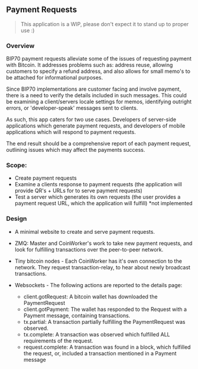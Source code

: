 ## Payment Requests

> This application is a WIP, please don't expect it to stand up to proper use :)

### Overview
BIP70 payment requests alleviate some of the issues of requesting payment with Bitcoin. It addresses problems such as: address reuse, allowing customers to specify a refund address, and also allows for small memo's to be attached for informational purposes. 

Since BIP70 implementations are customer facing and involve payment, there is a need to verify the details included in such messages. This could be examining a client/servers locale settings for memos, identifying outright errors, or 'developer-speak' messages sent to clients. 

As such, this app caters for two use cases. Developers of server-side applications which generate payment requests, and developers of mobile applications which will respond to payment requests.

The end result should be a comprehensive report of each payment request, outlining issues which may affect the payments success.


### Scope:

 - Create payment requests
 - Examine a clients response to payment requests (the application will provide QR's + URLs for to serve payment requests)
 - Test a server which generates its own requests (the user provides a payment request URL, which the application will fulfill) *not implemented

### Design

 - A minimal website to create and serve payment requests.
 - ZMQ: Master and CoinWorker's work to take new payment requests, and look for fulfilling transactions over the peer-to-peer network.
 - Tiny bitcoin nodes - Each CoinWorker has it's own connection to the network. They request transaction-relay, to hear about newly broadcast transactions. 
 - Websockets - The following actions are reported to the details page:

     - client.gotRequest: A bitcoin wallet has downloaded the PaymentRequest
     - client.gotPayment: The wallet has responded to the Request with a Payment message, containing transactions.
     - tx.partial: A transaction partially fulfilling the PaymentRequest was observed.
     - tx.complete: A transaction was observed which fulfilled ALL requirements of the request.
     - request.complete: A transaction was found in a block, which fulfilled the request, or, included a transaction mentioned in a Payment message
